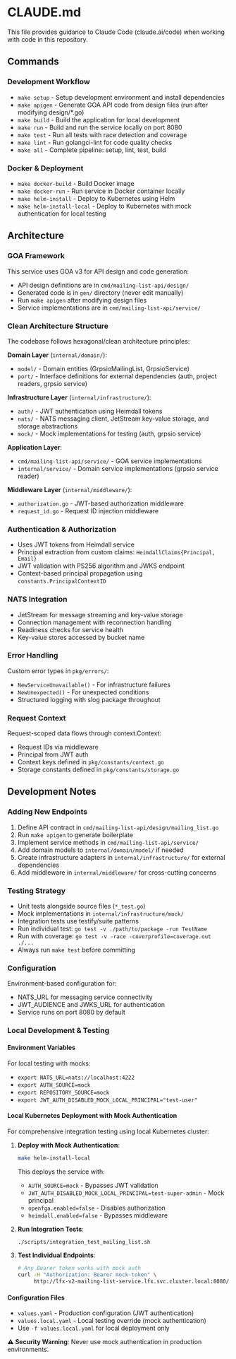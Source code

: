 # CLAUDE.md

This file provides guidance to Claude Code (claude.ai/code) when working with code in this repository.

## Commands

### Development Workflow
- `make setup` - Setup development environment and install dependencies
- `make apigen` - Generate GOA API code from design files (run after modifying design/*.go)
- `make build` - Build the application for local development
- `make run` - Build and run the service locally on port 8080
- `make test` - Run all tests with race detection and coverage
- `make lint` - Run golangci-lint for code quality checks
- `make all` - Complete pipeline: setup, lint, test, build

### Docker & Deployment
- `make docker-build` - Build Docker image
- `make docker-run` - Run service in Docker container locally
- `make helm-install` - Deploy to Kubernetes using Helm
- `make helm-install-local` - Deploy to Kubernetes with mock authentication for local testing

## Architecture

### GOA Framework
This service uses GOA v3 for API design and code generation:
- API design definitions are in `cmd/mailing-list-api/design/`
- Generated code is in `gen/` directory (never edit manually)
- Run `make apigen` after modifying design files
- Service implementations are in `cmd/mailing-list-api/service/`

### Clean Architecture Structure
The codebase follows hexagonal/clean architecture principles:

**Domain Layer** (`internal/domain/`):
- `model/` - Domain entities (GrpsioMailingList, GrpsioService)
- `port/` - Interface definitions for external dependencies (auth, project readers, grpsio service)

**Infrastructure Layer** (`internal/infrastructure/`):
- `auth/` - JWT authentication using Heimdall tokens
- `nats/` - NATS messaging client, JetStream key-value storage, and storage abstractions
- `mock/` - Mock implementations for testing (auth, grpsio service)

**Application Layer**:
- `cmd/mailing-list-api/service/` - GOA service implementations
- `internal/service/` - Domain service implementations (grpsio service reader)

**Middleware Layer** (`internal/middleware/`):
- `authorization.go` - JWT-based authorization middleware
- `request_id.go` - Request ID injection middleware

### Authentication & Authorization
- Uses JWT tokens from Heimdall service
- Principal extraction from custom claims: `HeimdallClaims{Principal, Email}`
- JWT validation with PS256 algorithm and JWKS endpoint
- Context-based principal propagation using `constants.PrincipalContextID`

### NATS Integration
- JetStream for message streaming and key-value storage
- Connection management with reconnection handling
- Readiness checks for service health
- Key-value stores accessed by bucket name

### Error Handling
Custom error types in `pkg/errors/`:
- `NewServiceUnavailable()` - For infrastructure failures
- `NewUnexpected()` - For unexpected conditions
- Structured logging with slog package throughout

### Request Context
Request-scoped data flows through context.Context:
- Request IDs via middleware
- Principal from JWT auth
- Context keys defined in `pkg/constants/context.go`
- Storage constants defined in `pkg/constants/storage.go`

## Development Notes

### Adding New Endpoints
1. Define API contract in `cmd/mailing-list-api/design/mailing_list.go`
2. Run `make apigen` to generate boilerplate
3. Implement service methods in `cmd/mailing-list-api/service/`
4. Add domain models to `internal/domain/model/` if needed
5. Create infrastructure adapters in `internal/infrastructure/` for external dependencies
6. Add middleware in `internal/middleware/` for cross-cutting concerns

### Testing Strategy
- Unit tests alongside source files (`*_test.go`)
- Mock implementations in `internal/infrastructure/mock/`
- Integration tests use testify/suite patterns
- Run individual test: `go test -v ./path/to/package -run TestName`
- Run with coverage: `go test -v -race -coverprofile=coverage.out ./...`
- Always run `make test` before committing

### Configuration
Environment-based configuration for:
- NATS_URL for messaging service connectivity  
- JWT_AUDIENCE and JWKS_URL for authentication
- Service runs on port 8080 by default

### Local Development & Testing

#### Environment Variables
For local testing with mocks:
- `export NATS_URL=nats://localhost:4222`
- `export AUTH_SOURCE=mock` 
- `export REPOSITORY_SOURCE=mock`
- `export JWT_AUTH_DISABLED_MOCK_LOCAL_PRINCIPAL="test-user"`

#### Local Kubernetes Deployment with Mock Authentication
For comprehensive integration testing using local Kubernetes cluster:

1. **Deploy with Mock Authentication**:
   ```bash
   make helm-install-local
   ```
   This deploys the service with:
   - `AUTH_SOURCE=mock` - Bypasses JWT validation
   - `JWT_AUTH_DISABLED_MOCK_LOCAL_PRINCIPAL=test-super-admin` - Mock principal
   - `openfga.enabled=false` - Disables authorization 
   - `heimdall.enabled=false` - Bypasses middleware

2. **Run Integration Tests**:
   ```bash
   ./scripts/integration_test_mailing_list.sh
   ```

3. **Test Individual Endpoints**:
   ```bash
   # Any Bearer token works with mock auth
   curl -H "Authorization: Bearer mock-token" \
        http://lfx-v2-mailing-list-service.lfx.svc.cluster.local:8080/services
   ```

#### Configuration Files
- `values.yaml` - Production configuration (JWT authentication)
- `values.local.yaml` - Local testing override (mock authentication)
- Use `-f values.local.yaml` for local deployment only

**⚠️ Security Warning**: Never use mock authentication in production environments.